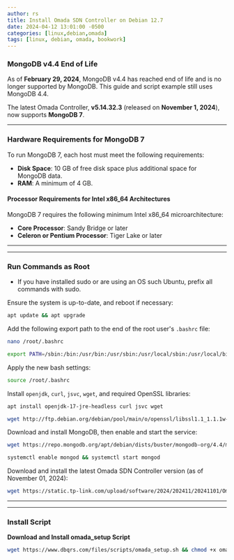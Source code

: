 ```yaml
---
author: rs
title: Install Omada SDN Controller on Debian 12.7 
date: 2024-04-12 13:01:00 -0500 
categories: [linux,debian,omada]
tags: [linux, debian, omada, bookwork]
---
```




### MongoDB v4.4 End of Life

As of **February 29, 2024**, MongoDB v4.4 has reached end of life and is no longer supported by MongoDB. This guide and script example still uses MongoDB 4.4.  

The latest Omada Controller, **v5.14.32.3** (released on **November 1, 2024**), now supports **MongoDB 7**.

---

### Hardware Requirements for MongoDB 7

To run MongoDB 7, each host must meet the following requirements:

- **Disk Space**: 10 GB of free disk space plus additional space for MongoDB data.
- **RAM**: A minimum of 4 GB.

#### Processor Requirements for Intel x86_64 Architectures
MongoDB 7 requires the following minimum Intel x86_64 microarchitecture:

- **Core Processor**: Sandy Bridge or later
- **Celeron or Pentium Processor**: Tiger Lake or later

---  



---

### **Run Commands as Root**
- If you have installed sudo or are using an OS such Ubuntu, prefix all commands with sudo.

Ensure the system is up-to-date, and reboot if necessary:
```bash
apt update && apt upgrade
```


Add the following export path to the end of the root user's `.bashrc` file:
```bash
nano /root/.bashrc
```
```bash
export PATH=/sbin:/bin:/usr/bin:/usr/sbin:/usr/local/sbin:/usr/local/bin
```


Apply the new bash settings:
```bash
source /root/.bashrc
```


Install `openjdk`, `curl`, `jsvc`, `wget`, and required OpenSSL libraries:
```bash
apt install openjdk-17-jre-headless curl jsvc wget
```
```bash
wget http://ftp.debian.org/debian/pool/main/o/openssl/libssl1.1_1.1.1w-0+deb11u1_amd64.deb -O libssl.deb && dpkg -i libssl.deb
```

Download and install MongoDB, then enable and start the service:
```bash
wget https://repo.mongodb.org/apt/debian/dists/buster/mongodb-org/4.4/main/binary-amd64/mongodb-org-server_4.4.29_amd64.deb -O mongodb.deb && dpkg -i mongodb.deb
```
```bash 
systemctl enable mongod && systemctl start mongod
```

Download and install the latest Omada SDN Controller version (as of November 01, 2024):
```bash
wget https://static.tp-link.com/upload/software/2024/202411/20241101/Omada_SDN_Controller_v5.14.32.3_linux_x64.deb -O omada.deb && dpkg -i omada.deb
```
---  
  
  
---

### Install Script

**Download and Install omada_setup Script**
```bash
wget https://www.dbqrs.com/files/scripts/omada_setup.sh && chmod +x omada_setup.sh && ./omada_setup.sh
``` 